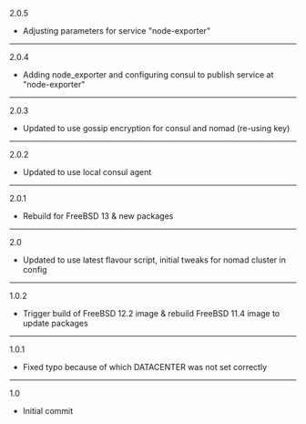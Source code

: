 2.0.5

* Adjusting parameters for service "node-exporter"

---

2.0.4

* Adding node_exporter and configuring consul to publish service at "node-exporter"

---

2.0.3

* Updated to use gossip encryption for consul and nomad (re-using key)

---

2.0.2

* Updated to use local consul agent

---

2.0.1

* Rebuild for FreeBSD 13 & new packages

---

2.0

* Updated to use latest flavour script, initial tweaks for nomad cluster in config

---

1.0.2

* Trigger build of FreeBSD 12.2 image & rebuild FreeBSD 11.4 image to update packages

---

1.0.1

* Fixed typo because of which DATACENTER was not set correctly

---

1.0

* Initial commit
